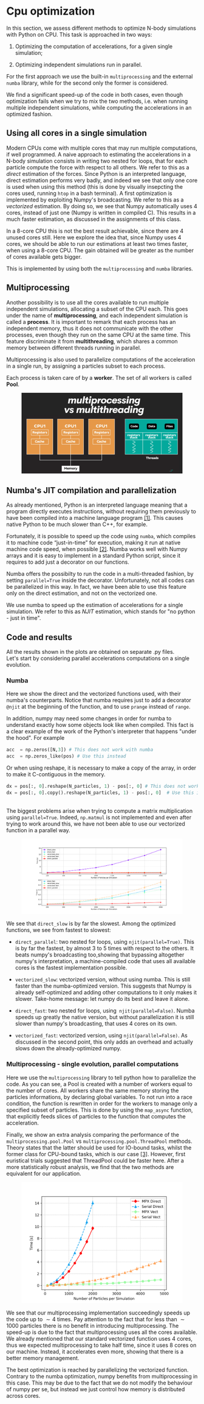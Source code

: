 # Cpu optimization

In this section, we assess different methods to optimize N-body simulations with Python on CPU.
This task is approached in two ways: 
1.  Optimizing the computation of accelerations, for a given single simulation;

2. Optimizing independent simulations run in parallel.

For the first approach we use the built-in `multiprocessing` and the external `numba` library, while for the second only the former is considered. 

We find a significant speed-up of the code in both cases, even though optimization fails when we try to mix the two methods, i.e. when running multiple independent simulations, while computing the accelerations in an optimized fashion.

## Using all cores in a single simulation
Modern CPUs come with multiple cores that may run multiple computations, if well programmed. A naive approach to estimating the accelerations in a N-body simulation consists in writing two nested for loops, that for each particle compute the force with respect to all others. We refer to this as a *direct* estimation of the forces. Since Python is an interpreted language, direct estimation performs very badly, and indeed we see that only one core is used when using this method (this is done by visually insepcting the cores used, running `htop` in a bash terminal). 
A first optimization is implemented by exploiting Numpy's broadcasting. We refer to this as a *vectorized* estimation. By doing so, we see that Numpy automatically uses 4 cores, instead of just one (Numpy is written in compiled C). This results in a much faster estimation, as discussed in the assignments of this class.  

In a 8-core CPU this is not the best result achievable, since there are 4 unused cores still. Here we explore the idea that, since Numpy uses 4 cores, we should be able to run our estimations at least two times faster, when using a 8-core CPU. The gain obtained will be greater as the number of cores available gets bigger.

This is implemented by using both the `multiprocessing` and `numba` libraries.

## Multiprocessing

Another possibility is to use all the cores available to run multiple independent simulations, allocating a subset of the CPU each. This goes under the name of **multiprocessing**, and each independent simulation is called a **process**.  It is important to remark that each process has an independent memory, thus it does not communicate with the other processes, even though they run on the same CPU at the same time. This feature discriminate it from **multithreading**, which shares a common memory between different threads running in parallel.

Multiprocessing is also used to parallelize computations of the acceleration in a single run, by assigning a particles subset to each process.

Each process is taken care of by a **worker**. The set of all workers is called **Pool**. 


<center>
    <figure>
        <img src="./attachments_report_cpu_optimization/plots/multiprocessing_vs_multithreading.png" alt="Comparison Image">
    </figure>
</center>

## Numba's JIT compilation and parallelization

As already mentioned, Python is an interpreted language meaning that a program directly executes instructions, without requiring them previously to have been compiled into a machine language program [[1]](https://en.wikipedia.org/wiki/Interpreter_(computing)). This causes native Python to be much slower than C++, for example. 

Fortunately, it is possible to speed up the code using `numba`, which compiles it to machine code “just-in-time” for execution, making it run at native machine code speed, when possible [[2]](https://numba.readthedocs.io/en/stable/user/5minguide.html). Numba works well with Numpy arrays and it is easy to implement in a standard Python script, since it requires to add just a decorator on our functions.

Numba offers the possibilty to run the code in a multi-threaded fashion, by setting `parallel=True` inside the decorator. Unfortunately, not all codes can be parallelized in this way. In fact, we have been able to use this feature only on the direct estimation, and not on the vectorized one.

We use numba to speed up the estimation of accelerations for a single simulation. We refer to this as *NJIT* estimation, which stands for "no python - just in time".

## Code and results

All the results shown in the plots are obtained on separate .py files.  
Let's start by considering parallel accelerations computations on a single evolution. 

### Numba

Here we show the direct and the vectorized functions used, with their numba's counterparts. Notice that numba requires just to add a decorator `@njit` at the beginning of the function, and to use `prange` instead of `range`.

In addition, numpy may need some changes in order for numba to understand exactly how some objects look like when compiled. This fact is a clear example of the work of the Python's interpreter that happens "under the hood". For example 

```python
acc  = np.zeros([N,3]) # This does not work with numba
acc  = np.zeros_like(pos) # Use this instead
```
Or when using reshape, it is necessary to make a copy of the array, in order to make it C-contiguous in the memory.

```python
dx = pos[:, 0].reshape(N_particles, 1) - pos[:, 0] # This does not work with numba
dx = pos[:, 0].copy().reshape(N_particles, 1) - pos[:, 0]  # Use this instead
   
```


The biggest problems arise when trying to compute a matrix multiplication using `parallel=True`. Indeed, `np.matmul` is not implemented and even after trying to work around this, we have not been able to use our vectorized function in a parallel way. 


<center>
    <figure>
        <img src="./attachments_report_cpu_optimization/plots/numba_timings.png" alt="Comparison Image">
    </figure>
</center>


We see that `direct_slow` is by far the slowest. Among the optimized functions, we see from fastest to slowest:

* `direct_parallel`: two nested for loops, using `njit(parallel=True)`. This is by far the fastest, by almost 3 to 5 times with respect to the others. It beats numpy's broadcasting too,showing that bypassing altogether numpy's interpretation, a machine-compiled code that uses all available cores is the fastest implementation possible.

* `vectorized_slow`: vectorized version, without using numba. This is still faster than the numba-optimized version. This suggests that Numpy is already self-optimized and adding other computations to it only makes it slower. Take-home message: let numpy do its best and leave it alone.

* `direct_fast`: two nested for loops, using` njit(parallel=False)`. Numba speeds up greatly the native version, but without parallelization it is still slower than numpy's broadcasting, that uses 4 cores on its own.

* `vectorized_fast`: vectorized version, using `njit(parallel=False)`. As discussed in the second point, this only adds an overhead and actually slows down the already-optimized numpy.

### Multiprocessing - single evolution, parallel computations
Here we use the `multiprocessing` library to tell python how to parallelize the code. As you can see, a Pool is created with a number of workers equal to the number of cores. All workers share the same memory storing the particles informations, by declaring global variables. To not run into a race condition, the function is rewritten in order for the workers to manage only a specified subset of particles. This is done by using the `map_async` function, that explicitly feeds slices of particles to the function that computes the acceleration.  

Finally, we show an extra analysis comparing the performance of the `multiprocessing.pool.Pool` vs `multiprocessing.pool.ThreadPool` methods. Theory states that the latter should be used for IO-bound tasks, whilst the former class for CPU-bound tasks, which is our case [[3]](https://superfastpython.com/threadpool-vs-pool-in-python/). However, first euristical trials suggested that ThreadPool could be faster here. After a more statistically robust analysis, we find that the two methods are equivalent for our application.

<center>
    <figure>
        <img src="./attachments_report_cpu_optimization/plots/comparison_single_evo_parallel_compute.png" alt="Comparison Image">
    </figure>
</center>

We see that our multiprocessing implementation succeedingly speeds up the code up to $\sim 4$ times. Pay attention to the fact that for less than $\sim 1000$ particles there is no benefit in introducing multiprocessing. The speed-up is due to the fact that multiprocessing uses all the cores available. We already mentioned that our standard vectorized function uses 4 cores, thus we expected multiprocessing to take half time, since it uses 8 cores on our machine. Instead, it accelerates even more, showing that there is a better memory management.

The best optimization is reached by parallelizing the vectorized function. Contrary to the numba optimization, numpy benefits from multiprocessing in this case. This may be due to the fact that we do not modify the behaviour of numpy per se, but instead we just control how memory is distributed across cores.
